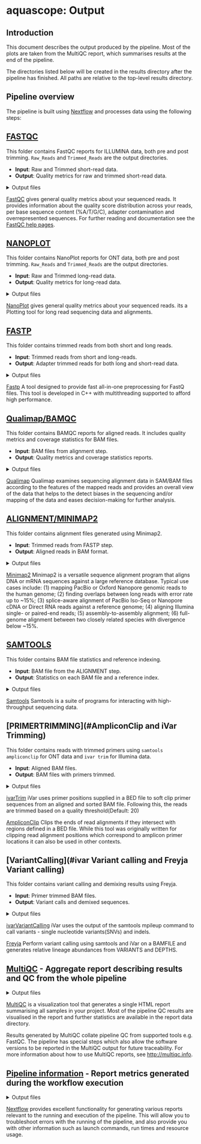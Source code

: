 # aquascope: Output

## Introduction

This document describes the output produced by the pipeline. Most of the plots are taken from the MultiQC report, which summarises results at the end of the pipeline.

The directories listed below will be created in the results directory after the pipeline has finished. All paths are relative to the top-level results directory.

## Pipeline overview

The pipeline is built using [Nextflow](https://www.nextflow.io/) and processes data using the following steps:

## [FASTQC](#fastqc)
This folder contains FastQC reports for ILLUMINA data, both pre and post trimming. `Raw_Reads` and `Trimmed_Reads` are the output directories.
- **Input**: Raw and Trimmed short-read data.
- **Output**: Quality metrics for raw and trimmed short-read data.

<details markdown="1">
<summary>Output files</summary>

* `fastqc/`
    * `*_fastqc.html`: FastQC report containing quality metrics.
    * `*_fastqc.zip`: Zip archive containing the FastQC report, tab-delimited data file and plot images.

</details>

[FastQC](http://www.bioinformatics.babraham.ac.uk/projects/fastqc/) gives general quality metrics about your sequenced reads. It provides information about the quality score distribution across your reads, per base sequence content (%A/T/G/C), adapter contamination and overrepresented sequences. For further reading and documentation see the [FastQC help pages](http://www.bioinformatics.babraham.ac.uk/projects/fastqc/Help/).

## [NANOPLOT](#nanoplot)
This folder contains NanoPlot reports for ONT data, both pre and post trimming. `Raw_Reads` and `Trimmed_Reads` are the output directories.
- **Input**: Raw and Trimmed long-read data.
- **Output**: Quality metrics for long-read data.

<details markdown="2">
<summary>Output files</summary>

* `nanoplot/`
    * `*_QualityScatterPlot_dot.html &.png`: Nanoplot report containing quality metrics.
    * `*WeightedHistogramReadlength.html & .png`: Weighted histogram on read lengths.
    * `*NonWeightedHistogramReadlength.html & .png`: Non-Weighted histogram on read lengths.
    * `NanoPlot-report.html`: Cumulative report of all the above metrics.
    * `NanoStats.txt`: Cumulative statistics of Read lengths, read quality, basepair quality, N50 metrics.

</details>

[NanoPlot](https://github.com/wdecoster/NanoPlot) gives general quality metrics about your sequenced reads. its a Plotting tool for long read sequencing data and alignments.


## [FASTP](#fastp)
This folder contains trimmed reads from both short and long reads.
- **Input**: Trimmed reads from short and long-reads.
- **Output**: Adapter trimmed reads for both long and short-read data.

<details markdown="3">
<summary>Output files</summary>

* `fastp/`
    * `*_fastp.html`: Fastp report of trimmed reads and post trimming quality metrics.
    * `*_fastp.json`: json file for the above report.
    * `*_fastp.fastq.gz`: a trimmed fastq file for both short and long-reads

</details>

[Fastp](https://github.com/OpenGene/fastp) A tool designed to provide fast all-in-one preprocessing for FastQ files. This tool is developed in C++ with multithreading supported to afford high performance.


## [Qualimap/BAMQC](#qualimap-bamqc)
This folder contains BAMQC reports for aligned reads. It includes quality metrics and coverage statistics for BAM files.
- **Input**: BAM files from alignment step.
- **Output**: Quality metrics and coverage statistics reports.

<details markdown="4">
<summary>Output files</summary>

* `Bamqc/`
    * `*qualimapReport.html`: Qualimap - Bamqc report of aligned BAM file.
    * `*raw_data_qualimapReport`: Coverage, gc content, nucleotide content, mapping quality metrics are reported in this folder.
    * `*genome_results.txt`: cumulative report containing all the above metrics.

</details>

[Qualimap](http://qualimap.conesalab.org/) Qualimap examines sequencing alignment data in SAM/BAM files according to the features of the mapped reads and provides an overall view of the data that helps to the detect biases in the sequencing and/or mapping of the data and eases decision-making for further analysis.


## [ALIGNMENT/MINIMAP2](#alignment-minimap2)
This folder contains alignment files generated using Minimap2.
- **Input**: Trimmed reads from FASTP step.
- **Output**: Aligned reads in BAM format.

<details markdown="5">
<summary>Output files</summary>

* `minimap2/`
    * `*.bam`: Aligned bam files

</details>

[Minimap2](https://github.com/lh3/minimap2) Minimap2 is a versatile sequence alignment program that aligns DNA or mRNA sequences against a large reference database. Typical use cases include: (1) mapping PacBio or Oxford Nanopore genomic reads to the human genome; (2) finding overlaps between long reads with error rate up to ~15%; (3) splice-aware alignment of PacBio Iso-Seq or Nanopore cDNA or Direct RNA reads against a reference genome; (4) aligning Illumina single- or paired-end reads; (5) assembly-to-assembly alignment; (6) full-genome alignment between two closely related species with divergence below ~15%.

## [SAMTOOLS](#samtools)
This folder contains BAM file statistics and reference indexing.
- **Input**: BAM file from the ALIGNMENT step.
- **Output**: Statistics on each BAM file and a reference index.

<details markdown="6">
<summary>Output files</summary>

* `Samtools/`
    * `*.flagstat`: Primary statistics on aligned bam files
    * `*.stats` : General statistics
    * `*.reference.fasta.fai`: Reference index

</details>

[Samtools](http://www.htslib.org/) Samtools is a suite of programs for interacting with high-throughput sequencing data.


## [PRIMERTRIMMING](#AmpliconClip and iVar Trimming)
This folder contains reads with trimmed primers using `samtools ampliconclip` for ONT data and `ivar trim` for Illumina data.
- **Input**: Aligned BAM files.
- **Output**: BAM files with primers trimmed.

<details markdown="7">
<summary>Output files</summary>

* `iVarTrim (Illumina)`
    * `*.ivar_trim.bam`: ivar trimmed bam files, the primers used here are SARS-CoV2 based.

* `AmpliconClip (Oxford Nanopore)`
    * `*.ampliconclip.clipallowed.bam`: samtools amplicon clip trimmed bam files.

</details>

[ivarTrim](https://andersen-lab.github.io/ivar/html/manualpage.html) iVar uses primer positions supplied in a BED file to soft clip primer sequences from an aligned and sorted BAM file. Following this, the reads are trimmed based on a quality threshold(Default: 20)

[AmpliconClip](http://www.htslib.org/doc/samtools-ampliconclip.html) Clips the ends of read alignments if they intersect with regions defined in a BED file. While this tool was originally written for clipping read alignment positions which correspond to amplicon primer locations it can also be used in other contexts. 

## [VariantCalling](#ivar Variant calling and Freyja Variant calling)
This folder contains variant calling and demixing results using Freyja.
- **Input**: Primer trimmed BAM files.
- **Output**: Variant calls and demixed sequences.

<details markdown="8">
<summary>Output files</summary>

* `iVarTrim/VarCalls`
    * `*.tsv`: ivar trimmed variant calls
    * `*.mpileup` : mpileup files from ivar trimmed BAM files only.

* `Freyja/VarCalls`
    * `*.depth.tsv` : Basepair depth at each position.
    * `*.variants.tsv` : Variant calls from both ivar and ampliconclip trimmed BAM files

* `Freyja/Demix`
    * `*.tsv` : Lineage abundances of Sars-cov-2 

</details>

[ivarVariantCalling](https://andersen-lab.github.io/ivar/html/manualpage.html) iVar uses the output of the samtools mpileup command to call variants - single nucleotide variants(SNVs) and indels.

[Freyja](https://github.com/andersen-lab/Freyja) Perform variant calling using samtools and iVar on a BAMFILE and generates relative lineage abundances from VARIANTS and DEPTHS.

## [MultiQC](#multiqc) - Aggregate report describing results and QC from the whole pipeline

<details markdown="9">
<summary>Output files</summary>

* `multiqc/`
    * `multiqc_report.html`: a standalone HTML file that can be viewed in your web browser.
    * `multiqc_data/`: directory containing parsed statistics from the different tools used in the pipeline.
    * `multiqc_plots/`: directory containing static images from the report in various formats.

</details>

[MultiQC](http://multiqc.info) is a visualization tool that generates a single HTML report summarising all samples in your project. Most of the pipeline QC results are visualised in the report and further statistics are available in the report data directory.

Results generated by MultiQC collate pipeline QC from supported tools e.g. FastQC. The pipeline has special steps which also allow the software versions to be reported in the MultiQC output for future traceability. For more information about how to use MultiQC reports, see <http://multiqc.info>.

## [Pipeline information](#pipeline-information) - Report metrics generated during the workflow execution


<details markdown="10">
<summary>Output files</summary>

* `pipeline_info/`
    * Reports generated by Nextflow: `execution_report.html`, `execution_timeline.html`, `execution_trace.txt` and `pipeline_dag.dot`/`pipeline_dag.svg`.
    * Reports generated by the pipeline: `pipeline_report.html`, `pipeline_report.txt` and `software_versions.tsv`.
    * Reformatted samplesheet files used as input to the pipeline: `samplesheet.valid.csv`.

</details>

[Nextflow](https://www.nextflow.io/docs/latest/tracing.html) provides excellent functionality for generating various reports relevant to the running and execution of the pipeline. This will allow you to troubleshoot errors with the running of the pipeline, and also provide you with other information such as launch commands, run times and resource usage.